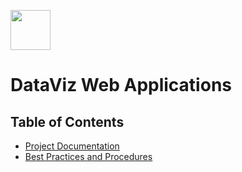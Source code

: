 

<a href="url"><img src="http://gis.mtc.ca.gov/mtcimages/mtcgisLogo.png" align="top" height="64" width="64" ></a>

# DataViz Web Applications

## Table of Contents 

- [Project Documentation](Project-Documentation)
- [Best Practices and Procedures](Best-Practices-Procedures)

